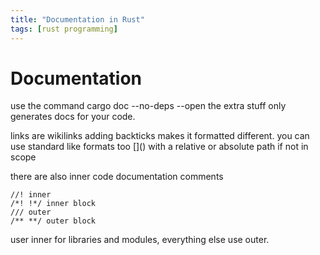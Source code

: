 ```yaml
---
title: "Documentation in Rust"
tags: [rust programming]
---
```



# Documentation

use the command 
cargo doc --no-deps --open
the extra stuff only generates docs for your code.

links are wikilinks adding backticks makes it formatted different.
you can use standard like formats too \[\]()
with a relative or absolute path if not in scope

there are also inner code documentation comments

```
//! inner
/*! !*/ inner block
/// outer
/** **/ outer block
```

user inner for libraries and modules, everything else use outer.